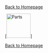 
[Back to Homepage](https://github.com/andreagavazzi/Curiosity)

[<img src="https://github.com/andreagavazzi/Curiosity/blob/main/images/design/parts.jpg" alt="Parts" width="80"/>]

[Back to Homepage](https://github.com/andreagavazzi/Curiosity)
